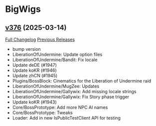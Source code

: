 # BigWigs

## [v376](https://github.com/BigWigsMods/BigWigs/tree/v376) (2025-03-14)
[Full Changelog](https://github.com/BigWigsMods/BigWigs/compare/v375.2...v376) [Previous Releases](https://github.com/BigWigsMods/BigWigs/releases)

- bump version  
- LiberationOfUndermine: Update option files  
- LiberationOfUndermine/Bandit: Fix locale  
- Update deDE (#1947)  
- Update koKR (#1946)  
- Update zhCN (#1945)  
- Plugins/BossBlock: Cinematics for the Liberation of Undermine raid  
- LiberationOfUndermine/MugZee: Updates  
- LiberationOfUndermine/Gallywix: Add missing locale strings  
- LiberationOfUndermine/Gallywix: Fix Story phase trigger  
- Update koKR (#1943)  
- Core/BossPrototype: Add more NPC AI names  
- Core/BossPrototype: Tweaks  
- Loader: Add in new IsPublicTestClient API for testing  
